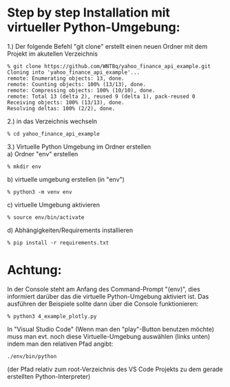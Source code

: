 # Step by step Installation mit virtueller Python-Umgebung:


1.) Der folgende Befehl "git clone" erstellt einen neuen Ordner mit dem Projekt im akutellen Verzeichnis
```
% git clone https://github.com/WNTBq/yahoo_finance_api_example.git
Cloning into 'yahoo_finance_api_example'...
remote: Enumerating objects: 13, done.
remote: Counting objects: 100% (13/13), done.
remote: Compressing objects: 100% (10/10), done.
remote: Total 13 (delta 2), reused 9 (delta 1), pack-reused 0
Receiving objects: 100% (13/13), done.
Resolving deltas: 100% (2/2), done.
```
2.) in das Verzeichnis wechseln
```
% cd yahoo_finance_api_example 
```
3.) Virtuelle Python Umgebung im Ordner erstellen  
a) Ordner "env" erstellen
```
% mkdir env
```
b) virtuelle umgebung erstellen (in "env") 
```
% python3 -m venv env
```
c) virtuelle Umgebung aktivieren
```
% source env/bin/activate
```
d) Abhängigkeiten/Requirements installieren
```
% pip install -r requirements.txt
```
# Achtung:  
In der Console steht am Anfang des Command-Prompt "(env)", dies informiert darüber das die virtuelle Python-Umgebung aktiviert ist.
Das ausführen der Beispiele sollte dann über die Console funktionieren:
```
% python3 4_example_plotly.py 
```
In "Visual Studio Code" (Wenn man den "play"-Button benutzen möchte) muss man evt. noch diese Virtuelle-Umgebung auswählen (links unten) indem man den relativen Pfad angibt:
```
./env/bin/python
```
(der Pfad relativ zum root-Verzeichnis des VS Code Projekts zu dem gerade erstellten Python-Interpreter)



